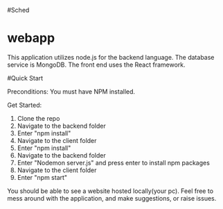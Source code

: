 #Sched
# webapp
This application utilizes node.js for the backend language. The database service is MongoDB. The front end uses the React framework.

#Quick Start

Preconditions:
You must have NPM installed.

Get Started:
1. Clone the repo
2. Navigate to the backend folder
3. Enter "npm install"
4. Navigate to the client folder
5. Enter "npm install"
6. Navigate to the backend folder
7. Enter "Nodemon server.js" and press enter to install npm packages
8. Navigate to the client folder
9. Enter "npm start"

You should be able to see a website hosted locally(your pc).
Feel free to mess around with the application, and make suggestions, or raise issues.
